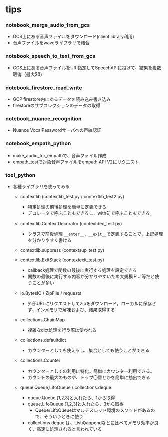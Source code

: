 # tips
### notebook_merge_audio_from_gcs
- GCS上にある音声ファイルをダウンロード(client library利用)
- 音声ファイルをwaveライブラリで結合

### notebook_speech_to_text_from_gcs
- GCS上にある音声ファイルをURI指定してSpeechAPIに投げて、結果を複数取得（最大30）

### notebook_firestore_read_write
- GCP firestore内にあるデータを読み込み書き込み
- firestoreのサブコレクションのデータの取得

### notebook_nuance_recognition
- Nuance VocalPasswordサーバへの声紋認証

### notebook_empath_python
- make_audio_for_empathで、音声ファイル作成
- empath_testで対象音声ファイルをempath API V2にリクエスト

### tool_python
- 各種ライブラリを使ってみる
  - contextlib (contextlib_test.py / contextlib_test2.py)
    - 特定処理の前後処理を簡単に定義できる
    - デコレータで呼ぶこともできるし、with句で呼ぶこともできる。
    
  - contextlib.ContextDecorator (contextdec_test.py)
    - クラスで前後処理 ```__enter__```、```__exit__```で定義することで、上記処理を分かりやすく書ける
    
  - contextlib.suppress (contextsup_test.py)
  - contextlib.ExitStack (contextexit_test.py)
    - callback処理で関数の最後に実行する処理を設定できる
    - 関数の最後に実行する内容が分かりやすいため大規模ＰＪ等だと使うことが多い
  - io.BytesIO / ZipFile / requests
    - 外部URLにリクエストしてzipをダウンロード。ローカルに保存せず、インメモリで解凍および、結果取得する
  - collections.ChainMap
    - 複雑なdict処理を行う際は使われる
  - collections.defaultdict
    - カウンターとしても使えるし、集合としても使うことができる
  - collections.Counter
    - カウンターとしての利用に特化。簡単にカウンター利用できる。
    - カウントの最大のものや、トップ〇番とかを簡単に抽出できる
  - queue.Queue,LifoQueue / collections.deque
    - queue.Queue [1,2,3]と入れたら、1から取得
    - queue.LifoQueue [1,2,3]と入れたら、3から取得
      - Queue/LifoQueueはマルチスレッド環境のメソッドがあるので、そういうときに使う
    - collections.deque は、Listのappendなどに比べてメモリ効率が良く、高速に処理されると言われている
